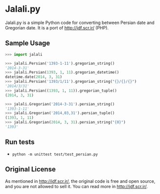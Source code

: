 Jalali.py
=========

Jalali.py is a simple Python code for converting between Persian date and Gregorian date. It is a port of http://jdf.scr.ir/ (PHP).

Sample Usage
--------

```python
>>> import jalali

>>> jalali.Persian('1393-1-11').gregorian_string()
'2014-3-31'
>>> jalali.Persian(1393, 1, 11).gregorian_datetime()
datetime.date(2014, 3, 31)
>>> jalali.Persian('1393/1/11').gregorian_string("{}/{}/{}")
'2014/3/31'
>>> jalali.Persian((1393, 1, 11)).gregorian_tuple()
(2014, 3, 31)

>>> jalali.Gregorian('2014-3-31').persian_string()
'1393-1-11'
>>> jalali.Gregorian('2014,03,31').persian_tuple()
(1393, 1, 11)
>>> jalali.Gregorian(2014, 3, 31).persian_string("{0}")
'1393'
```

Run tests
--------
- ```python -m unittest test/test_persian.py```

Original License
----------------
As mentioned in http://jdf.scr.ir/, the original code is free and open source, and you are not allowed to sell it. You can read more in http://jdf.scr.ir/.